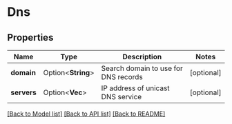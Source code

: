 # Dns

## Properties

Name | Type | Description | Notes
------------ | ------------- | ------------- | -------------
**domain** | Option<**String**> | Search domain to use for DNS records | [optional]
**servers** | Option<**Vec<String>**> | IP address of unicast DNS service | [optional]

[[Back to Model list]](../README.md#documentation-for-models) [[Back to API list]](../README.md#documentation-for-api-endpoints) [[Back to README]](../README.md)


